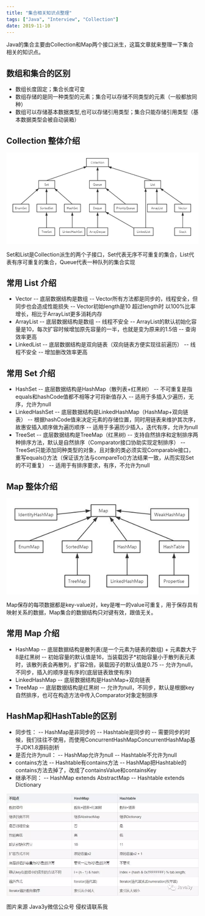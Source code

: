 ```yaml
---
title: "集合相关知识点整理"
tags: ["Java", "Interview", "Collection"]
date: 2019-11-10
---
```


Java的集合主要由Collection和Map两个接口派生，这篇文章就来整理一下集合相关的知识点。

<!--more-->

## 数组和集合的区别

- 数组长度固定；集合长度可变
- 数组存储的是同一种类型的元素；集合可以存储不同类型的元素（一般都放同种）
- 数组可以存储基本数据类型,也可以存储引用类型；集合只能存储引用类型（基本数据类型会被自动装箱）

## Collection 整体介绍

![image](/media/posts/collection-basis/1.jpg)

Set和List是Collection派生的两个子接口，Set代表无序不可重复的集合，List代表有序可重复的集合，Queue代表一种队列的集合实现

## 常用 List 介绍

- Vector
    -- 底层数据结构是数组
    -- Vector所有方法都是同步的，线程安全，但同步也会造成性能损失
    -- Vector初始length是10 超过length时 以100%比率增长，相比于ArrayList更多消耗内存
- ArrayList
    -- 底层数据结构是数组
    -- 线程不安全
    -- ArrayList的默认初始化容量是10，每次扩容时候增加原先容量的一半，也就是变为原来的1.5倍
    -- 查询效率更高
- LinkedList
    -- 底层数据结构是双向链表（双向链表方便实现往前遍历）
    -- 线程不安全
    -- 增加删改效率更高

## 常用 Set 介绍

- HashSet
    -- 底层数据结构是HashMap（散列表+红黑树）
    -- 不可重复是指equals和hashCode值都不相等才可将新值存入
    -- 适用于多插入少遍历，无序，允许为null
- LinkedHashSet
    -- 底层数据结构是LinkedHashMap（HashMap+双向链表）
    -- 根据hashCode值来决定元素的存储位置，同时用链表来维护其次序，故惠安插入顺序做为遍历顺序
    -- 适用于多遍历少插入，迭代有序，允许为null
- TreeSet
    -- 底层数据结构是TreeMap（红黑树)
    -- 支持自然排序和定制排序两种排序方法，默认是自然排序（Comparator接口协助实现定制排序）
    -- TreeSet只能添加同种类型的对象，且对象的类必须实现Comparable接口，重写equals()方法（保证该方法与compareTo()方法结果一致，从而实现Set的不可重复）
    -- 适用于有排序要求，有序，不允许为null

## Map 整体介绍

![image](/media/posts/collection-basis/2.jpg)

Map保存的每项数据都是key-value对，key是唯一的value可重复，用于保存具有映射关系的数据，Map集合的数据结构只对键有效，跟值无关。

## 常用 Map 介绍

- HashMap
    -- 底层数据结构是散列表(是一个元素为链表的数组) + 元素数大于8是红黑树
    -- 初始容量的默认值是16，当装载因子*初始容量小于散列表元素时，该散列表会再散列，扩容2倍，装载因子的默认值是0.75
    -- 允许为null，不同步，插入的顺序是有序的(底层链表致使有序)
- LinkedHashMap
    -- 底层数据结构是HashMap+双向链表
- TreeMap
    -- 底层数据结构是红黑树
    -- 允许为null，不同步，默认是根据key自然排序，也可在构造方法中传入Comparator对象定制排序


## HashMap和HashTable的区别

- 同步性：
    -- HashMap是非同步的
    -- Hashtable是同步的
    -- 需要同步的时候，我们往往不使用，而使用ConcurrentHashMapConcurrentHashMap基于JDK1.8源码剖析
- 是否允许为null：
    -- HashMap允许为null
    -- Hashtable不允许为null
- contains方法
    -- Hashtable有contains方法
    -- HashMap把Hashtable的contains方法去掉了，改成了containsValue和containsKey
- 继承不同：
    -- HashMap extends AbstractMap
    -- Hashtable extends Dictionary

![image](/media/posts/collection-basis/3.jpg)

图片来源 Java3y微信公众号 侵权请联系我